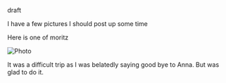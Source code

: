  draft 
 
I have a few pictures I should post up some time

Here is one of moritz

![Photo](https://goo.gl/photos/wLMVwZzbWxGsYgB76)

It was a difficult trip as I was belatedly saying good bye to Anna. But was glad to do it. 